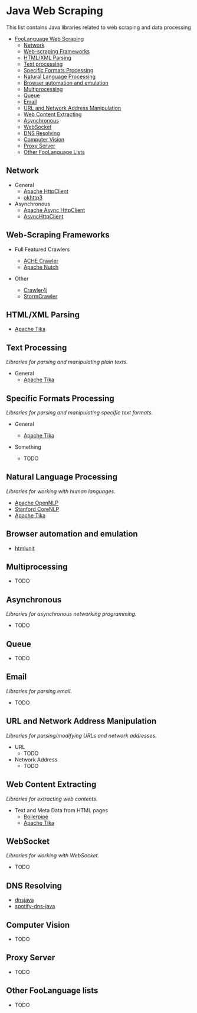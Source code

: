 # Java Web Scraping

This list contains Java libraries related to web scraping and data processing

* [FooLanguage Web Scraping](#javascript-web-scraping)
   * [Network](#network)
   * [Web-scraping Frameworks](#web-scraping-frameworks)
   * [HTML/XML Parsing](#htmlxml-parsing)
   * [Text processing](#text-processing)
   * [Specific Formats Processing](#specific-formats-processing)
   * [Natural Language Processing](#natural-language-processing)
   * [Browser automation and emulation](#browser-automation-and-emulation)
   * [Multiprocessing](#multiprocessing)
   * [Queue](#queue)
   * [Email](#email)
   * [URL and Network Address Manipulation](#url-and-network-address-manipulation)
   * [Web Content Extracting](#web-content-extracting)
   * [Asynchronous](#asynchronous)
   * [WebSocket](#websocket)
   * [DNS Resolving](#dns-resolving)
   * [Computer Vision](#computer-vision)
   * [Proxy Server](#proxy-server)
   * [Other FooLanguage Lists](#other-foolanguage-lists)

## Network
* General
  * [Apache HttpClient](https://hc.apache.org/)
  * [okhttp3](http://square.github.io/okhttp/)
* Asynchronous
  * [Apache Async HttpClient](https://hc.apache.org/)
  * [AsyncHttpClient](https://github.com/AsyncHttpClient/async-http-client)

## Web-Scraping Frameworks
* Full Featured Crawlers
  * [ACHE Crawler](https://github.com/ViDA-NYU/ache)
  * [Apache Nutch](http://nutch.apache.org/)

* Other
  * [Crawler4j](https://github.com/yasserg/crawler4j)
  * [StormCrawler](https://github.com/DigitalPebble/storm-crawler)

## HTML/XML Parsing

* [Apache Tika](https://tika.apache.org/)

## Text Processing

*Libraries for parsing and manipulating plain texts.*

* General
  * [Apache Tika](https://tika.apache.org/)

## Specific Formats Processing

*Libraries for parsing and manipulating specific text formats.*

* General
  * [Apache Tika](https://tika.apache.org/)

* Something
  * TODO
  
## Natural Language Processing

*Libraries for working with human languages.*

* [Apache OpenNLP](https://opennlp.apache.org/)
* [Stanford CoreNLP](https://stanfordnlp.github.io/CoreNLP/)
* [Apache Tika](https://tika.apache.org/)

## Browser automation and emulation

* [htmlunit](http://htmlunit.sourceforge.net/)

## Multiprocessing

* TODO

## Asynchronous

*Libraries for asynchronous networking programming.*

* TODO

## Queue

* TODO

## Email

*Libraries for parsing email.*

* TODO

## URL and Network Address Manipulation

*Libraries for parsing/modifying URLs and network addresses.*

* URL
  * TODO
* Network Address
  * TODO

## Web Content Extracting

*Libraries for extracting web contents.*

* Text and Meta Data from HTML pages
  * [Boilerpipe](https://github.com/kohlschutter/boilerpipe)
  * [Apache Tika](https://tika.apache.org/)


## WebSocket

*Libraries for working with WebSocket.*

* TODO

## DNS Resolving

* [dnsjava](http://www.dnsjava.org/)
* [spotify-dns-java](https://github.com/spotify/dns-java)

## Computer Vision

* TODO

## Proxy Server

  * TODO

## Other FooLanguage lists

* TODO
